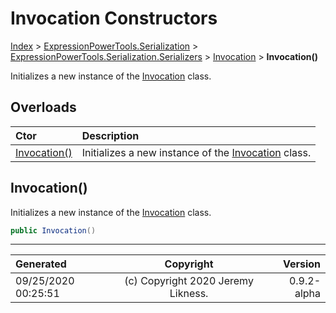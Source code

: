 ﻿# Invocation Constructors

[Index](../index.md) > [ExpressionPowerTools.Serialization](ExpressionPowerTools.Serialization.a.md) > [ExpressionPowerTools.Serialization.Serializers](ExpressionPowerTools.Serialization.Serializers.n.md) > [Invocation](ExpressionPowerTools.Serialization.Serializers.Invocation.cs.md) > **Invocation()**

Initializes a new instance of the [Invocation](ExpressionPowerTools.Serialization.Serializers.Invocation.cs.md) class.

## Overloads

| Ctor | Description |
| :-- | :-- |
| [Invocation()](#invocation) | Initializes a new instance of the [Invocation](ExpressionPowerTools.Serialization.Serializers.Invocation.cs.md) class. |

## Invocation()

Initializes a new instance of the [Invocation](ExpressionPowerTools.Serialization.Serializers.Invocation.cs.md) class.

```csharp
public Invocation()
```



---

| Generated | Copyright | Version |
| :-- | :-: | --: |
| 09/25/2020 00:25:51 | (c) Copyright 2020 Jeremy Likness. | 0.9.2-alpha |
